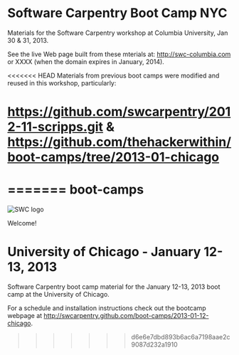 Software Carpentry Boot Camp NYC
================================

Materials for the Software Carpentry workshop at Columbia University, Jan 30 & 31, 2013.  

See the live Web page built from these mterials at:  http://swc-columbia.com or XXXX (when the domain expires in January, 2014).

<<<<<<< HEAD
Materials from previous boot camps were modified and reused in this workshop, particularly:

https://github.com/swcarpentry/2012-11-scripps.git & 
https://github.com/thehackerwithin/boot-camps/tree/2013-01-chicago
=======
[contrib]: https://github.com/swcarpentry/boot-camps/blob/master/CONTRIBUTING.md
[wiki]: https://github.com/swcarpentry/boot-camps/wiki
=======
boot-camps
==========
![SWC logo](http://software-carpentry.org/img/software-carpentry-banner.png)

Welcome!

# University of Chicago - January 12-13, 2013
Software Carpentry boot camp material
for the January 12-13, 2013 boot camp at the University of Chicago. 

For a schedule and installation instructions check out the bootcamp webpage at 
http://swcarpentry.github.com/boot-camps/2013-01-12-chicago.
>>>>>>> d6e6e7dbd893b6ac6a7198aae2c9087d232a1910
